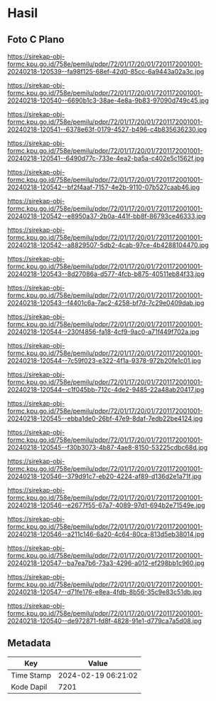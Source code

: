 # Hasil

## Foto C Plano

https://sirekap-obj-formc.kpu.go.id/758e/pemilu/pdpr/72/01/17/20/01/7201172001001-20240218-120539--fa98f125-68ef-42d0-85cc-6a9443a02a3c.jpg

https://sirekap-obj-formc.kpu.go.id/758e/pemilu/pdpr/72/01/17/20/01/7201172001001-20240218-120540--6690b1c3-38ae-4e8a-9b83-97090d749c45.jpg

https://sirekap-obj-formc.kpu.go.id/758e/pemilu/pdpr/72/01/17/20/01/7201172001001-20240218-120541--6378e63f-0179-4527-b496-c4b835636230.jpg

https://sirekap-obj-formc.kpu.go.id/758e/pemilu/pdpr/72/01/17/20/01/7201172001001-20240218-120541--6490d77c-733e-4ea2-ba5a-c402e5c1562f.jpg

https://sirekap-obj-formc.kpu.go.id/758e/pemilu/pdpr/72/01/17/20/01/7201172001001-20240218-120542--bf2f4aaf-7157-4e2b-9110-07b527caab46.jpg

https://sirekap-obj-formc.kpu.go.id/758e/pemilu/pdpr/72/01/17/20/01/7201172001001-20240218-120542--e8950a37-2b0a-441f-bb8f-86793ce46333.jpg

https://sirekap-obj-formc.kpu.go.id/758e/pemilu/pdpr/72/01/17/20/01/7201172001001-20240218-120542--a8829507-5db2-4cab-97ce-4b4288104470.jpg

https://sirekap-obj-formc.kpu.go.id/758e/pemilu/pdpr/72/01/17/20/01/7201172001001-20240218-120543--8d27086a-d577-4fcb-b875-40511eb84f33.jpg

https://sirekap-obj-formc.kpu.go.id/758e/pemilu/pdpr/72/01/17/20/01/7201172001001-20240218-120543--f4401c6a-7ac2-4258-bf7d-7c29e0409dab.jpg

https://sirekap-obj-formc.kpu.go.id/758e/pemilu/pdpr/72/01/17/20/01/7201172001001-20240218-120544--230f4856-fa18-4cf9-9ac0-a71f449f702a.jpg

https://sirekap-obj-formc.kpu.go.id/758e/pemilu/pdpr/72/01/17/20/01/7201172001001-20240218-120544--7c59f023-e322-4f1a-9378-972b20fe1c01.jpg

https://sirekap-obj-formc.kpu.go.id/758e/pemilu/pdpr/72/01/17/20/01/7201172001001-20240218-120544--c1f045bb-712c-4de2-9485-22a48ab20417.jpg

https://sirekap-obj-formc.kpu.go.id/758e/pemilu/pdpr/72/01/17/20/01/7201172001001-20240218-120545--ebba1de0-26bf-47e9-8daf-7edb22be4124.jpg

https://sirekap-obj-formc.kpu.go.id/758e/pemilu/pdpr/72/01/17/20/01/7201172001001-20240218-120545--f30b3073-4b87-4ae8-8150-53225cdbc68d.jpg

https://sirekap-obj-formc.kpu.go.id/758e/pemilu/pdpr/72/01/17/20/01/7201172001001-20240218-120546--379d91c7-eb20-4224-af89-d136d2e1a71f.jpg

https://sirekap-obj-formc.kpu.go.id/758e/pemilu/pdpr/72/01/17/20/01/7201172001001-20240218-120546--e2677f55-67a7-4089-97d1-694b2e71549e.jpg

https://sirekap-obj-formc.kpu.go.id/758e/pemilu/pdpr/72/01/17/20/01/7201172001001-20240218-120546--a211c146-6a20-4c64-80ca-813d5eb38014.jpg

https://sirekap-obj-formc.kpu.go.id/758e/pemilu/pdpr/72/01/17/20/01/7201172001001-20240218-120547--ba7ea7b6-73a3-4296-a012-ef298bb1c960.jpg

https://sirekap-obj-formc.kpu.go.id/758e/pemilu/pdpr/72/01/17/20/01/7201172001001-20240218-120547--d71fe176-e8ea-4fdb-8b56-35c9e83c51db.jpg

https://sirekap-obj-formc.kpu.go.id/758e/pemilu/pdpr/72/01/17/20/01/7201172001001-20240218-120540--de972871-fd8f-4828-91e1-d779ca7a5d08.jpg


## Metadata

| Key        | Value               |
| ---------- | ------------------- |
| Time Stamp | 2024-02-19 06:21:02 |
| Kode Dapil | 7201                |




